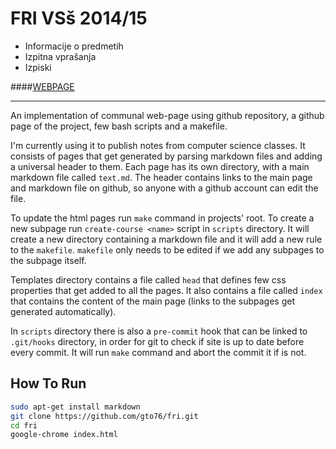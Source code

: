 FRI VSš 2014/15
===============

* Informacije o predmetih
* Izpitna vprašanja
* Izpiski


####[WEBPAGE](http://gto76.github.io/fri/index.html)

----------------

An implementation of communal web-page using github repository, a github page of the project, few bash scripts and a makefile.

I'm currently using it to publish notes from computer science classes. It consists of pages that get generated by parsing markdown files and adding a universal header to them. Each page has its own directory, with a main markdown file called `text.md`. The header contains links to the main page and markdown file on github, so anyone with a github account can edit the file.  

To update the html pages run `make` command in projects' root. To create a new subpage run `create-course <name>` script in `scripts` directory. It will create a new directory containing a markdown file and it will add a new rule to the `makefile`. `makefile` only needs to be edited if we add any subpages to the subpage itself.

Templates directory contains a file called `head` that defines few css properties that get added to all the pages. It also contains a file called `index` that contains the content of the main page (links to the subpages get generated automatically).

In `scripts` directory there is also a `pre-commit` hook that can be linked to `.git/hooks` directory, in order for git to check if site is up to date before every commit. It will run `make` command and abort the commit it if is not.

How To Run
----------
```bash
sudo apt-get install markdown
git clone https://github.com/gto76/fri.git
cd fri
google-chrome index.html
```
